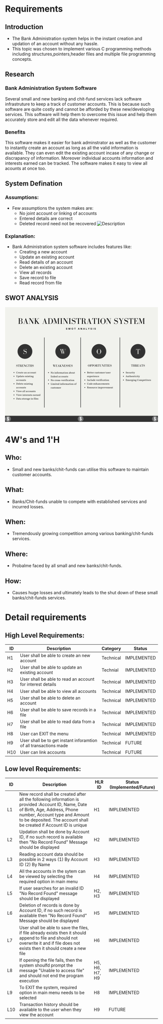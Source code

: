 # Requirements
## Introduction
 * The Bank Administration system helps in the instant creation and updation of an account without any hassle. 
 * This topic was chosen to implement various C programming methods including structures,pointers,header files and multiple file programming concepts.

## Research
### Bank Administration System Software
Several small and new banking and chit-fund services lack software infrastruture to keep a track of customer accounts. This is because such software are quite costly and cannot be afforded by these new/developing services. This software will help them to overcome this issue and help them accurately store and edit all the data whenever required.  

### Benefits
This software makes it easier for bank adminstrator as well as the customer to instantly create an account as long as all the valid information is available. They can even edit the existing account incase of any change or discrapancy of information. Moreover individual accounts information and interests earned can be tracked. The software makes it easy to view all acounts at once too.

## System Defination
### Assumptions:
* Few assumptions the system makes are: 
    * No joint account or linking of accounts
    * Entered details are correct
    * Deleted record need not be recovered
![Description](https:)
### Explanation:
* Bank Administration system software includes features like:
    * Creating a new account
    * Update an existing account 
    * Read details of an account
    * Delete an existing account
    * View all records
    * Save record to file
    * Read record from file 

## SWOT ANALYSIS
![SWOT Analysis](https://github.com/ad-6/MiniProject/blob/main/1_Requirements/SWOT_Analysis.png)

# 4W&#39;s and 1&#39;H

## Who:
* Small and new banks/chit-funds can utilise this software to maintain customer accounts.

## What:
* Banks/Chit-funds unable to compete with established services and incurred losses.

## When:
* Tremendously growing competition among various banking/chit-funds services.

## Where:
* Probalme faced by all small and new banks/chit-funds. 

## How:
* Causes huge losses and ultimately leads to the shut down of these small banks/chit-funds services. 

# Detail requirements
## High Level Requirements: 
| ID | Description | Category | Status | 
| ----- | ----- | ------- | ---------|
| H1 | User shall be able to create an new account| Technical | IMPLEMENTED | 
| H2 | User shall be able to update an existing account | Technial |  IMPLEMENTED  |
| H3 | User shall be able to read an account for interest details| Technical |  IMPLEMENTED  |
| H4 | User shall be able to view all accounts | Technical |  IMPLEMENTED  |
| H5 | User shall be able to delete an account | Technical |  IMPLEMENTED  |
| H6 | User shall be able to save records in a file | Technical |  IMPLEMENTED  |
| H7 | User shall be able to read data from a file | Technical |  IMPLEMENTED  |
| H8 | User can EXIT the menu |Technical| IMPLEMENTED  |
| H9 | User shall be to get instant inforamtion of all transactions made| Technical| FUTURE |
| H10 | User can link accounts| Technical| FUTURE |
##  Low level Requirements:
 
| ID | Description | HLR ID | Status (Implemented/Future) |
| ------ | --------- | ------ | ----- |
| L1 |New record shall be created after all the following information is provided :Account ID, Name, Date of Birth, Age, Address, Phone number, Account type and Amount to be deposited. The account shall be created if Account ID is unique | H1 |  IMPLEMENTED  |
| L2 | Updation shall be done by Account ID, if no such record is available then "No Record Found" Message should be displayed | H2 |  IMPLEMENTED  |
| L3 | Reading account data should be possible in 2 ways (1) By Account ID (2) By Name | H3 |  IMPLEMENTED |
| L4 | All the accounts in the sytem can be viewed by selecting the required option in main menu| H4 |  IMPLEMENTED  |
| L5 | If user searches for an invalid ID "No Record Found" message should be displayed | H2, H3|  IMPLEMENTED  |
| L6 | Deletion of records is done by Account ID, if no such record is available then "No Record Found" Message should be displayed | H5 |  IMPLEMENTED  |
| L7 | User shall be able to save the files, if file already exists then it should append to file and should not overwrite it and if file does not exists then it should create a new file | H6 |  IMPLEMENTED  |
| L8 | If opening the file fails, then the system shoulfd prompt the message "Unable to access file" and should not end the program execution | H5, H6, H7, H9|  IMPLEMENTED  |
| L9 | To EXIT the system, required option in main menu needs to be selected | H8|  IMPLEMENTED  |
| L10 | Transaction history should be available to the user when they view the account| H9|  FUTURE  |
